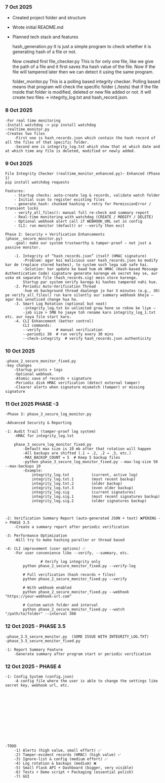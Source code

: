 ### 7 Oct 2025
- Created project folder and structure
- Wrote initial README.md
- Planned tech stack and features 


    hash_generation.py
        It is just a simple program to check whether it is generating hash of a file or not. 


    Now created first file_checker.py 
        This is for only one file, like we give the path of a file and it first saves tha hash value of the file.
        Now if the file will tampered later then we can detect it using the same program. 
    

    folder_monitor.py
        This is a polling based integrity checker. Polling based means that program will check the specific folder (./tests) that if the 
        file inside that folder is modified, deleted or new file added or not. It will create two files -> integrity_log.txt and hash_record.json. 




### 8 Oct 2025
    -For real time monitoring
    -Install watchdog -> pip install watchdog
    -realtime_monitor.py
    -Creates two files
        -First one is hash_records.json which contain the hash record of all the files of that specific folder.
        -Second one is integrity_log.txt which show that at which date and at which time any file is deleted, modified or newly added.



### 9 Oct 2025
    File Integrity Checker (realtime_monitor_enhanced.py)— Enhanced (Phase 1)
    pip install watchdog requests

    Features:
        - Startup checks: auto-create log & records, validate watch folder
        - Initial scan to register existing files
        - generate_hash: chunked hashing + retry for PermissionError / transient locks
        - verify_all_files(): manual full re-check and summary report
        - Real-time monitoring with watchdog (CREATE / MODIFY / DELETE)
        - Optional webhook alert call if WEBHOOK_URL set in config
        - CLI: run monitor (default) or --verify then exit

    Phase 2: Security + Verification Enhancements  (phase__secure_monitor.py)
        -goal: make our system trustworthy & tamper-proof — not just a passive monitor.

        -1. Integrity of “hash_records.json” itself (HMAC signature)
            -Problem: agar koi malicious user hash_records.json ko modify kar de (replace stored hashes), to system soch lega sab safe hai.
            -Solution: har update ke baad hum ek HMAC (Hash-based Message Authentication Code) signature generate karenge ek secret key se, aur usko ek separate file (hash_records.sig) mein store karenge.
            Startup par system verify karega ki hashes tampered nahi hue.
        -2. Periodic Auto-Verification Thread
            -hum ek background thread daalenge jo har X minutes (e.g., 30) pe verify_all_files() run kare silently aur summary webhook bheje — agar koi unnoticed change hua ho.
        -3. Smart Log Rotation (optional but neat)
            -integrity_log.txt ko unlimited grow hone se rokne ke liye —
            -jab size > 5MB ho jaaye toh rename karo integrity_log_1.txt etc. aur naya file start karo.
        -4. CLI Enhancement (better control)
            CLI commands:
            --verify       # manual verification
            --periodic 30  # run verify every 30 mins
            --check-integrity  # verify hash_records.json authenticity



### 10 Oct 2025
    -phase_2_secure_monitor_fixed.py
    -key changes 
        -Startup prints + logs
        -Optional webhook.
        -Atomic save of records + signature
        -Periodic disk HMAC verification (detect external tamper)
        -Clearer alerts when signature mismatch (tamper) or missing signature




### 11 Oct 2025 PHASE -3
    -Phase 3: phase_3_secure_log_monitor.py

    -Advanced Security & Reporting

    -1: Audit Trail (tamper-proof log system)
        -HMAC for integrity_log.txt

        phase_3_secure_log_monitor_fixed.py
            -Default max size is 10 mb after that rotation will happen
            -All backups are shifted (.1 → .2, .2 → .3, etc.)
            -MAX_BACKUP_COUNT = 5  # Keep 5 backup files
            -python phase_3_secure_log_monitor_fixed.py --max-log-size 50 --max-backups 10
            -Example: 
                integrity_log.txt          (current, active log)
                integrity_log.txt.1        (most recent backup)
                integrity_log.txt.2        (older backup)
                integrity_log.txt.3        (even older backup)
                integrity_log.sig          (current signatures)
                integrity_log.sig.1        (most recent signatures backup)
                integrity_log.sig.2        (older signatures backup)


    
    -2: Verification Summary Report (auto-generated JSON + text) ❌PENING -> PHASE 3.5
        -Create a summary report after periodic verification

    -3: Performance Optimization
        -Will try to make hashing paraller or thread based

    -4: CLI improvement (user options) ✅
        -For user convenience like --verify, --summary, etc.

                    # Verify log integrity only
            python phase_2_secure_monitor_fixed.py --verify-log

            # Full verification (hash records + files)
            python phase_2_secure_monitor_fixed.py --verify

            # With webhook enabled
            python phase_2_secure_monitor_fixed.py --webhook "https://your-webhook-url.com"

            # Custom watch folder and interval
            python phase_2_secure_monitor_fixed.py --watch "/path/to/folder" --interval 300




### 12 Oct 2025 - PHASE 3.5
    -phase_3.5_secure_monitor.py  (SOME ISSUE WITH INTEGRITY_LOG.TXT)
    -phase_3.5_secure_monitor_fixed.py

    -1: Report Summary Feature
        -Generate summary after program start or periodic verification


### 12 Oct 2025 - PHASE 4
    -1: Config System (config.json)
        -A config file where the user is able to change the settings like secret key, webhook url, etc.

    











    -TODO
        -1) Alerts (high value, small effort) ✅
        -2) Tamper-evident records (HMAC) (high value) ✅
        -3) Ignore-list & config (medium effort) ✅
        -4) Log rotation & backups (medium) ❌
        -5) Small Flask API + Dashboard (bigger, very visible)
        -6) Tests + Demo script + Packaging (essential polish)
        -7) GUI
    